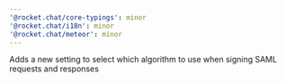 ```yaml
---
'@rocket.chat/core-typings': minor
'@rocket.chat/i18n': minor
'@rocket.chat/meteor': minor
---
```


Adds a new setting to select which algorithm to use when signing SAML requests and responses
